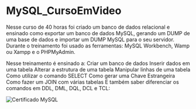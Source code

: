 # MySQL_CursoEmVideo

Nesse curso de 40 horas foi criado um banco de dados relacional e ensinado como exportar um banco de dados MySQL,
gerando um DUMP de uma base de dados e importar um DUMP MySQL para o seu servidor. 
Durante o treinamento foi usado as ferramentas: MySQL Workbench, Wamp ou Xampp e o PHPMyAdmin.

Nesse treinamento é ensinado a:
Criar um banco de dados
Inserir dados em uma tabela
Alterar a estrutura de uma tabela
Manipular linhas de uma tabela
Como utilizar o comando SELECT
Como gerar uma Chave Estrangeira
Como fazer um JOIN com várias tabelas
E também saber diferenciar os comandos em DDL, DML, DQL, DCL e TCL:

![Certificado MySQL](https://user-images.githubusercontent.com/86014460/226418454-85b68f51-521d-4eea-800c-db62c7a84c14.PNG)
